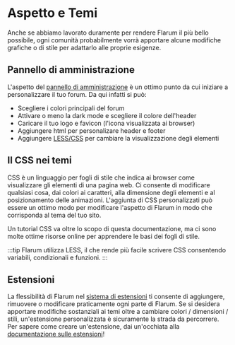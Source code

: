 # Aspetto e Temi

Anche se abbiamo lavorato duramente per rendere Flarum il più bello possibile, ogni comunità probabilmente vorrà apportare alcune modifiche grafiche o di stile per adattarlo alle proprie esigenze.

## Pannello di amministrazione

L'aspetto del [pannello di amministrazione](../admin.md) è un ottimo punto da cui iniziare a personalizzare il tuo forum. Da qui infatti si può:

- Scegliere i colori principali del forum
- Attivare o meno la dark mode e scegliere il colore dell'header
- Caricare il tuo logo e favicon (l'icona visualizzata ai browser)
- Aggiungere html per personalizare header e footer
- Aggiungere [LESS/CSS](#css-theming) per cambiare la visualizzazione degli elementi

## Il CSS nei temi

CSS è un linguaggio per fogli di stile che indica ai browser come visualizzare gli elementi di una pagina web. Ci consente di modificare qualsiasi cosa, dai colori ai caratteri, alla dimensione degli elementi e al posizionamento delle animazioni. L'aggiunta di CSS personalizzati può essere un ottimo modo per modificare l'aspetto di Flarum in modo che corrisponda al tema del tuo sito.

Un tutorial CSS va oltre lo scopo di questa documentazione, ma ci sono molte ottime risorse online per apprendere le basi dei fogli di stile.

:::tip Flarum utilizza LESS, il che rende più facile scrivere CSS consentendo variabili, condizionali e funzioni. :::

## Estensioni

La flessibilità di Flarum nel [sistema di estensioni](extensions.md) ti consente di aggiungere, rimuovere o modificare praticamente ogni parte di Flarum. Se si desidera apportare modifiche sostanziali ai temi oltre a cambiare colori / dimensioni / stili, un'estensione personalizzata è sicuramente la strada da percorrere. Per sapere come creare un'estensione, dai un'occhiata alla [documentazione sulle estensioni](extend/README.md)!
